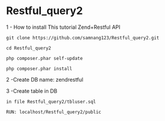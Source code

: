 # Restful_query2

1 - How to install This tutorial Zend+Restful API

    git clone https://github.com/samnang123/Restful_query2.git
    
    cd Restful_query2
    
    php composer.phar self-update
    
    php composer.phar install

2 -Create DB name: zendrestful


3 -Create table in DB

    in file Restful_query2/tbluser.sql
    
    RUN: localhost/Restful_query2/public
